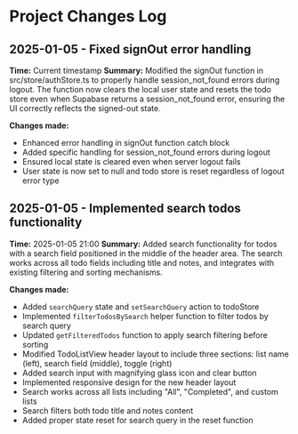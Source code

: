 # Project Changes Log

## 2025-01-05 - Fixed signOut error handling
**Time:** Current timestamp
**Summary:** Modified the signOut function in src/store/authStore.ts to properly handle session_not_found errors during logout. The function now clears the local user state and resets the todo store even when Supabase returns a session_not_found error, ensuring the UI correctly reflects the signed-out state.

**Changes made:**
- Enhanced error handling in signOut function catch block
- Added specific handling for session_not_found errors during logout
- Ensured local state is cleared even when server logout fails
- User state is now set to null and todo store is reset regardless of logout error type

## 2025-01-05 - Implemented search todos functionality
**Time:** 2025-01-05 21:00
**Summary:** Added search functionality for todos with a search field positioned in the middle of the header area. The search works across all todo fields including title and notes, and integrates with existing filtering and sorting mechanisms.

**Changes made:**
- Added `searchQuery` state and `setSearchQuery` action to todoStore
- Implemented `filterTodosBySearch` helper function to filter todos by search query
- Updated `getFilteredTodos` function to apply search filtering before sorting
- Modified TodoListView header layout to include three sections: list name (left), search field (middle), toggle (right)
- Added search input with magnifying glass icon and clear button
- Implemented responsive design for the new header layout
- Search works across all lists including "All", "Completed", and custom lists
- Search filters both todo title and notes content
- Added proper state reset for search query in the reset function